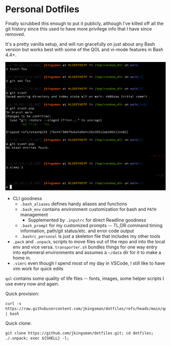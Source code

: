 # Personal Dotfiles

Finally scrubbed this enough to put it publicly, although I've killed off all the git history since this used to have more privilege info that I have since removed.

It's a pretty vanilla setup, and will run gracefully on just about any Bash version but works best with some of the QOL and vi-mode features in Bash 4.4+.

![Shell example](qol/demo.png)

* CLI goodness
    * `.bash_aliases` defines handy aliases and functions
    * `.bash_env` contains environment customization for bash and `PATH` management
        * Supplemented by `.inputrc` for direct Readline goodness
    * `.bash_prompt` for my customized prompts -- TL;DR command timing information, path/git status/etc. and error code output
    * `.bashrc_personal` is just a skeleton file that includes my other tools
* `.pack` and `.unpack`, scripts to move files out of the repo and into the local env and vice versa. `transporter.sh` bundles things for one way entry into ephemeral environments and assumes a `~/data` dir for it to make a home in.
* `.vimrc` even though I spend most of my day in VSCode, I still like to have vim work for quick edits

`qol` contains some quality of life files -- fonts, images, some helper scripts I use every now and again.

Quick provision:

```
curl -s https://raw.githubusercontent.com/jkingsman/dotfiles/refs/heads/main/qol/provision.sh | bash
```

Quick clone:

```
git clone https://github.com/jkingsman/dotfiles.git; cd dotfiles; ./.unpack; exec ${SHELL} -l;
```
